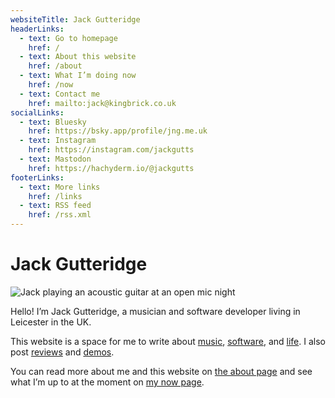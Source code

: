 ```yaml
---
websiteTitle: Jack Gutteridge
headerLinks:
  - text: Go to homepage
    href: /
  - text: About this website
    href: /about
  - text: What I’m doing now
    href: /now
  - text: Contact me
    href: mailto:jack@kingbrick.co.uk
socialLinks:
  - text: Bluesky
    href: https://bsky.app/profile/jng.me.uk
  - text: Instagram
    href: https://instagram.com/jackgutts
  - text: Mastodon
    href: https://hachyderm.io/@jackgutts
footerLinks:
  - text: More links
    href: /links
  - text: RSS feed
    href: /rss.xml
---
```

# Jack Gutteridge

![Jack playing an acoustic guitar at an open mic night](/img/jack-guitar-profile.jpg)

Hello! I’m Jack Gutteridge, a musician and software developer living in Leicester in the UK.

This website is a space for me to write about [music](/posts/music), [software](/posts/software), and [life](/posts/life). I also post [reviews](/reviews) and [demos](/demos).

You can read more about me and this website on [the about page](/about) and see what I’m up to at the moment on [my now page](/now).
